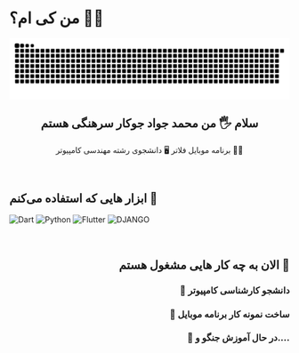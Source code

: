 # من کی‌ ام؟ 👨‍💻

<img align="center" src="https://raw.githubusercontent.com/imrrobat/imrrobat/d1b244e170d2b75fdda3efd499eaaf163f7a617c/images/github-contribution-grid-snake.svg" />

<h2 align="center">سلام 🖐 من محمد جواد جوکار سرهنگی هستم</h2>
<p align="center">
  برنامه موبایل فلاتر 🖥 دانشجوی رشته مهندسی کامپیوتر 👨‍💻 
</p>

<br />

<h2 align"right">ابزار هایی که استفاده می‌کنم 💪</h2>

![Dart](https://img.shields.io/badge/Dart-0175C2?style=for-the-badge&logo=dart&logoColor=white) ![Python](https://img.shields.io/badge/Python-FFD43B?style=for-the-badge&logo=python&logoColor=blue)
![Flutter](https://img.shields.io/badge/Flutter-02569B?style=for-the-badge&logo=flutter&logoColor=white) ![DJANGO](https://img.shields.io/badge/Django-092E20?style=for-the-badge&logo=django&logoColor=green) 


<br />

<h2 align="right">الان به چه کار هایی مشغول هستم 🌚</h2>

 <h3 align="right">🌟 دانشجو کارشناسی کامپیوتر</h3>
 <h3 align="right">🌟 ساخت نمونه کار برنامه موبایل</h3>
 <h3 align="right">🌟 در حال آموزش جنگو و....</h3>

<br />

